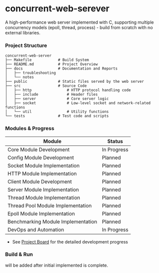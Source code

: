 # concurrent-web-serever
A high-performance web server implemented with C, supporting multiple concurrency models (epoll, thread, process) - build from scratch with no external libraries.


### Project Structure
```
concurrent-web-server
├── Makefile      		# Build System
├── README.md     		# Project Overview
├── docs          		# Documentation and Reports
│   ├── troubleshooting
│   └── notes
├── public        		# Static files served by the web server
├── src           		# Source Code
│   ├── http      		    # HTTP protocol handling code
│   ├── include       		# Header files
│   ├── server        		# Core server logic
│   ├── socket        		# Low-level socket and network-related functions
│   └── util          		# Utility functions
└── tests         		# Test code and scripts
```

### Modules & Progress

| Module                             | Status  |
| ---------------------------------- | ------- |
| Core Module Development            | In Progress |
| Config Module Development          | Planned |
| Socket Module Implementation       | Planned |
| HTTP Module Implementation         | Planned |
| Client Module Development          | Planned |
| Server Module Implementation       | Planned |
| Thread Module Implementation       | Planned |
| Thread Pool Module Implementation  | Planned |
| Epoll Module Implementation        | Planned |
| Benchmarking Module Implementation | Planned |
| DevOps and Automation              | In Progress |


- See [Project Board](https://github.com/users/jaeunda/projects/3) for the detailed development progress

### Build & Run
will be added after initial implemented is complete.


